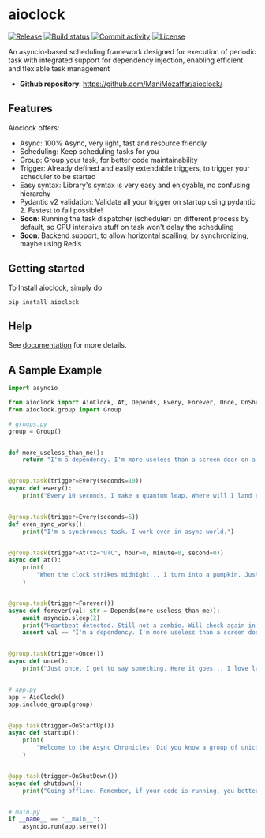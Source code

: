 # aioclock

[![Release](https://img.shields.io/github/v/release/ManiMozaffar/aioclock)](https://img.shields.io/github/v/release/ManiMozaffar/aioclock)
[![Build status](https://img.shields.io/github/actions/workflow/status/ManiMozaffar/aioclock/main.yml?branch=main)](https://github.com/ManiMozaffar/aioclock/actions/workflows/main.yml?query=branch%3Amain)
[![Commit activity](https://img.shields.io/github/commit-activity/m/ManiMozaffar/aioclock)](https://img.shields.io/github/commit-activity/m/ManiMozaffar/aioclock)
[![License](https://img.shields.io/github/license/ManiMozaffar/aioclock)](https://img.shields.io/github/license/ManiMozaffar/aioclock)

An asyncio-based scheduling framework designed for execution of periodic task with integrated support for dependency injection, enabling efficient and flexiable task management

- **Github repository**: <https://github.com/ManiMozaffar/aioclock/>

## Features

Aioclock offers:

- Async: 100% Async, very light, fast and resource friendly
- Scheduling: Keep scheduling tasks for you
- Group: Group your task, for better code maintainability
- Trigger: Already defined and easily extendable triggers, to trigger your scheduler to be started
- Easy syntax: Library's syntax is very easy and enjoyable, no confusing hierarchy
- Pydantic v2 validation: Validate all your trigger on startup using pydantic 2. Fastest to fail possible!
- **Soon**: Running the task dispatcher (scheduler) on different process by default, so CPU intensive stuff on task won't delay the scheduling
- **Soon**: Backend support, to allow horizontal scalling, by synchronizing, maybe using Redis

## Getting started

To Install aioclock, simply do

```
pip install aioclock
```

## Help

See [documentation](https://ManiMozaffar.github.io/aioclock/) for more details.

## A Sample Example

```python
import asyncio

from aioclock import AioClock, At, Depends, Every, Forever, Once, OnShutDown, OnStartUp
from aioclock.group import Group

# groups.py
group = Group()


def more_useless_than_me():
    return "I'm a dependency. I'm more useless than a screen door on a submarine."


@group.task(trigger=Every(seconds=10))
async def every():
    print("Every 10 seconds, I make a quantum leap. Where will I land next?")


@group.task(trigger=Every(seconds=5))
def even_sync_works():
    print("I'm a synchronous task. I work even in async world.")


@group.task(trigger=At(tz="UTC", hour=0, minute=0, second=0))
async def at():
    print(
        "When the clock strikes midnight... I turn into a pumpkin. Just kidding, I run this task!"
    )


@group.task(trigger=Forever())
async def forever(val: str = Depends(more_useless_than_me)):
    await asyncio.sleep(2)
    print("Heartbeat detected. Still not a zombie. Will check again in a bit.")
    assert val == "I'm a dependency. I'm more useless than a screen door on a submarine."


@group.task(trigger=Once())
async def once():
    print("Just once, I get to say something. Here it goes... I love lamp.")


# app.py
app = AioClock()
app.include_group(group)


@app.task(trigger=OnStartUp())
async def startup():
    print(
        "Welcome to the Async Chronicles! Did you know a group of unicorns is called a blessing? Well, now you do!"
    )


@app.task(trigger=OnShutDown())
async def shutdown():
    print("Going offline. Remember, if your code is running, you better go catch it!")


# main.py
if __name__ == "__main__":
    asyncio.run(app.serve())
```
